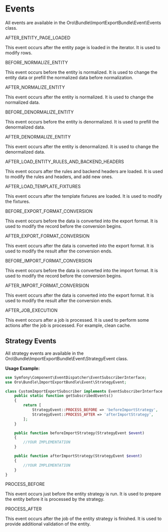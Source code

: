 <a id="dev-integrations-import-export-events"></a>

# Events

All events are available in the Oro\\Bundle\\ImportExportBundle\\Event\\Events class.

AFTER_ENTITY_PAGE_LOADED

This event occurs after the entity page is loaded in the iterator. It is used to modify rows.

BEFORE_NORMALIZE_ENTITY

This event occurs before the entity is normalized. It is used to change the entity data or prefill the normalized data before normalization.

AFTER_NORMALIZE_ENTITY

This event occurs after the entity is normalized. It is used to change the normalized data.

BEFORE_DENORMALIZE_ENTITY

This event occurs before the entity is denormalized. It is used to prefill the denormalized data.

AFTER_DENORMALIZE_ENTITY

This event occurs after the entity is denormalized. It is used to change the denormalized data.

AFTER_LOAD_ENTITY_RULES_AND_BACKEND_HEADERS

This event occurs after the rules and backend headers are loaded. It is used to modify the rules and headers, and add new ones.

AFTER_LOAD_TEMPLATE_FIXTURES

This event occurs after the template fixtures are loaded. It is used to modify the fixtures.

BEFORE_EXPORT_FORMAT_CONVERSION

This event occurs before the data is converted into the export format. It is used to modify the record before the conversion begins.

AFTER_EXPORT_FORMAT_CONVERSION

This event occurs after the data is converted into the export format. It is used to modify the result after the conversion ends.

BEFORE_IMPORT_FORMAT_CONVERSION

This event occurs before the data is converted into the import format. It is used to modify the record before the conversion begins.

AFTER_IMPORT_FORMAT_CONVERSION

This event occurs after the data is converted into the export format. It is used to modify the result after the conversion ends.

AFTER_JOB_EXECUTION

This event occurs after a job is processed. It is used to perform some actions after the job is processed. For example, clean cache.

## Strategy Events

All strategy events are available in the Oro\\Bundle\\ImportExportBundle\\Event\\StrategyEvent class.

**Usage Example:**

```php
use Symfony\Component\EventDispatcher\EventSubscriberInterface;
use Oro\Bundle\ImportExportBundle\Event\StrategyEvent;

class CustomImportExportSubscriber implements EventSubscriberInterface {
    public static function getSubscribedEvents()
    {
        return [
            StrategyEvent::PROCESS_BEFORE => 'beforeImportStrategy',
            StrategyEvent::PROCESS_AFTER => 'afterImportStrategy',
        ];
    }

    public function beforeImportStrategy(StrategyEvent $event)
    {
        //YOUR IMPLEMENTATION
    }

    public function afterImportStrategy(StrategyEvent $event)
    {
        //YOUR IMPLEMENTATION
    }
}
```

PROCESS_BEFORE

This event occurs just before the entity strategy is run. It is used to prepare the entity before it is processed by the strategy.

PROCESS_AFTER

This event occurs after the job of the entity strategy is finished. It is used to provide additional validation of the entity.
